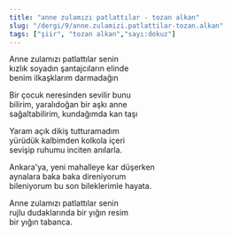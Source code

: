 ```yaml
---
title: "anne zulamızı patlattılar - tozan alkan"
slug: "/dergi/9/anne.zulamizi.patlattilar-tozan.alkan"
tags: ["şiir", "tozan alkan","sayı:dokuz"]
---
```


Anne zulamızı patlattılar senin  
kızlık soyadın şantajcıların elinde\
benim ilkaşklarım darmadağın

Bir çocuk neresinden sevilir bunu\
bilirim, yaralıdoğan bir aşkı anne\
sağaltabilirim, kundağımda kan taşı

Yaram açık dikiş tutturamadım\
yürüdük kalbimden kolkola içeri\
sevişip ruhumu inciten anılarla.

Ankara'ya, yeni mahalleye kar düşerken\
aynalara baka baka direniyorum\
bileniyorum bu son bileklerimle hayata.

Anne zulamızı patlattılar senin\
rujlu dudaklarında bir yığın resim\
bir yığın tabanca.
